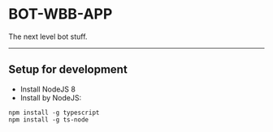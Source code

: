 # BOT-WBB-APP
The next level bot stuff.

---

## Setup for development
- Install NodeJS 8
- Install by NodeJS:
```
npm install -g typescript
npm install -g ts-node
```